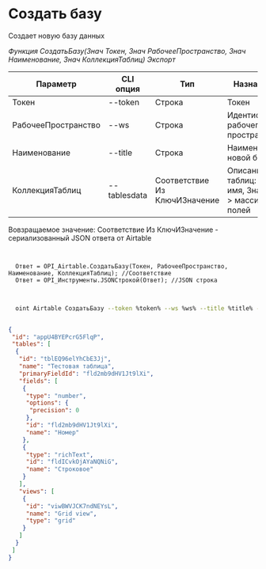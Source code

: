 ﻿---
sidebar_position: 3
---

# Создать базу
 Создает новую базу данных


*Функция СоздатьБазу(Знач Токен, Знач РабочееПространство, Знач Наименование, Знач КоллекцияТаблиц) Экспорт*

  | Параметр | CLI опция | Тип | Назначение |
  |-|-|-|-|
  | Токен | --token | Строка | Токен |
  | РабочееПространство | --ws | Строка | Идентификатор рабочего пространства |
  | Наименование | --title | Строка | Наименование новой базы |
  | КоллекцияТаблиц | --tablesdata | Соответствие Из КлючИЗначение | Описание таблиц: Ключ > имя, Значение > массив полей |

  
  Вовзращаемое значение:   Соответствие Из КлючИЗначение - сериализованный JSON ответа от Airtable

```bsl title="Пример кода"
	

  Ответ = OPI_Airtable.СоздатьБазу(Токен, РабочееПространство, Наименование, КоллекцияТаблиц); //Соответствие
  Ответ = OPI_Инструменты.JSONСтрокой(Ответ); //JSON строка
	
```

```sh title="Пример команд CLI"
    
  oint Airtable СоздатьБазу --token %token% --ws %ws% --title %title% --tablesdata %tablesdata%

```


```json title="Результат"

{
 "id": "appU4BYEPcrG5FlqP",
 "tables": [
  {
   "id": "tblEQ96elYhCbE3Jj",
   "name": "Тестовая таблица",
   "primaryFieldId": "fld2mb9dHV1Jt9lXi",
   "fields": [
    {
     "type": "number",
     "options": {
      "precision": 0
     },
     "id": "fld2mb9dHV1Jt9lXi",
     "name": "Номер"
    },
    {
     "type": "richText",
     "id": "fldICvkOjAYaNQNiG",
     "name": "Строковое"
    }
   ],
   "views": [
    {
     "id": "viwBWVJCK7ndNEYsL",
     "name": "Grid view",
     "type": "grid"
    }
   ]
  }
 ]
}

```
